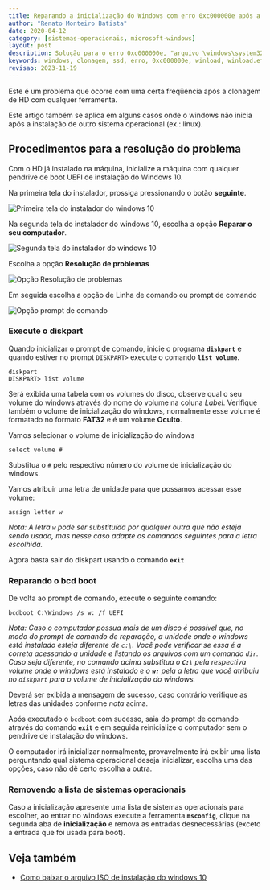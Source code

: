 ```yaml
---
title: Reparando a inicialização do Windows com erro 0xc000000e após a clonagem de hd
author: "Renato Monteiro Batista"
date: 2020-04-12
category: [sistemas-operacionais, microsoft-windows]
layout: post
description: Solução para o erro 0xc000000e, "arquivo \windows\system32\winload.efi não encontrado", durante a inicialização do Windows após a clonagem de um HD ou SSD.
keywords: windows, clonagem, ssd, erro, 0xc000000e, winload, winload.efi, reparar, inicialização, bcdboot, diskpart, clonei, clonado, reparar, consertar, correção, hd para ssd, hd, instalar ssd, volume, bcdboot, boot, não dá boot, inicialização, iniciar, inicia, não inicia, não inicializa, resolver, windows 10, win 10, w10, windows 11, win11, w11, ssd clonado, tela azul, copiar hd, copiei, copiado, 
revisao: 2023-11-19
---
```


Este é um problema que ocorre com uma certa freqüência após a clonagem de HD com qualquer ferramenta.

Este artigo também se aplica em alguns casos onde o windows não inicia após a instalação de outro sistema operacional (ex.: linux).

## Procedimentos para a resolução do problema

Com o HD já instalado na máquina, inicialize a máquina com qualquer pendrive de boot UEFI de instalação do Windows 10.

Na primeira tela do instalador, prossiga pressionando o botão **seguinte**.

![Primeira tela do instalador do windows 10]({{site.img}}instalacao-windows-tela-inicial.png)

Na segunda tela do instalador do windows 10, escolha a opção **Reparar o seu computador**.

![Segunda tela do instalador do windows 10]({{site.img}}instalacao-windows-reparar-computador.png)

Escolha a opção **Resolução de problemas**

![Opção Resolução de problemas]({{site.img}}instalacao-windows-reparar-solucao-problemas.png)

Em seguida escolha a opção de Linha de comando ou prompt de comando

![Opção prompt de comando]({{site.img}}instalacao-windows-solucao-problemas-prompt-comando.png)

### Execute o diskpart

Quando inicializar o prompt de comando, inicie o programa **`diskpart`** e quando estiver no prompt `DISKPART>` execute o comando **`list volume`**.

```batch
diskpart
DISKPART> list volume
```

Será exibida uma tabela com os volumes do disco, observe qual o seu volume do windows através do nome do volume na coluna _Label_. Verifique também o volume de inicialização do windows, normalmente esse volume é formatado no formato **FAT32** e é um volume **Oculto**.

Vamos selecionar o volume de inicialização do windows

```batch
select volume #
```

Substitua o `#` pelo respectivo número do volume de inicialização do windows.

Vamos atribuir uma letra de unidade para que possamos acessar esse volume:

```batch
assign letter w
```

_Nota: A letra `w` pode ser substituída por qualquer outra que não esteja sendo usada, mas nesse caso adapte os comandos seguintes para a letra escolhida._

Agora basta sair do diskpart usando o comando **`exit`**

### Reparando o bcd boot

De volta ao prompt de comando, execute o seguinte comando:

```batch
bcdboot C:\Windows /s w: /f UEFI
```

_Nota: Caso o computador possua mais de um disco é possível que, no modo do prompt de comando de reparação, a unidade onde o windows está instalado esteja diferente de `c:\`. Você pode verificar se essa é a correta acessando a unidade e listando os arquivos com um comando `dir`. Caso seja diferente, no comando acima substitua o **`C:\`** pela respectiva volume onde o windows está instalado e o **`w:`** pela a letra que você atribuiu no `diskpart` para o volume de inicialização do windows._

Deverá ser exibida a mensagem de sucesso, caso contrário verifique as letras das unidades conforme _nota_ acima.

Após executado o `bcdboot` com sucesso, saia do prompt de comando através do comando **`exit`** e em seguida reinicialize o computador sem o pendrive de instalação do windows.

O computador irá inicializar normalmente, provavelmente irá exibir uma lista perguntando qual sistema operacional deseja inicializar, escolha uma das opções, caso não dê certo escolha a outra.

### Removendo a lista de sistemas operacionais

Caso a inicialização apresente uma lista de sistemas operacionais para escolher, ao entrar no windows execute a ferramenta **`msconfig`**, clique na segunda aba de **inicialização** e remova as entradas desnecessárias (exceto a entrada que foi usada para boot).

## Veja também

* [Como baixar o arquivo ISO de instalação do windows 10](como-baixar-o-arquivo-iso-de-instalacao-do-windows-10-diretamente-do-site-da-microsoft/)